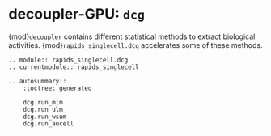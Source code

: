 # decoupler-GPU: `dcg`

{mod}`decoupler` contains different statistical methods to extract biological activities. {mod}`rapids_singlecell.dcg` accelerates some of these methods.

```{eval-rst}
.. module:: rapids_singlecell.dcg
.. currentmodule:: rapids_singlecell

.. autosummary::
    :toctree: generated

    dcg.run_mlm
    dcg.run_ulm
    dcg.run_wsum
    dcg.run_aucell
```
